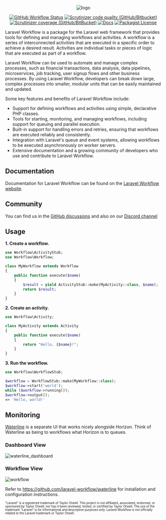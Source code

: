 <p align="center">
<img alt="logo" src="https://user-images.githubusercontent.com/1130888/210139313-43f0d7ed-2005-4b71-9149-540f124c2c2f.png">
</p>
<p align="center"><a href="https://github.com/laravel-workflow/laravel-workflow/actions/workflows/php.yml"><img src="https://img.shields.io/github/actions/workflow/status/laravel-workflow/laravel-workflow/php.yml" alt="GitHub Workflow Status"></a> <a href="https://scrutinizer-ci.com/g/laravel-workflow/laravel-workflow/?branch=master"><img src="https://img.shields.io/scrutinizer/quality/g/laravel-workflow/laravel-workflow" alt="Scrutinizer code quality (GitHub/Bitbucket)"></a> <a href="https://scrutinizer-ci.com/g/laravel-workflow/laravel-workflow/?branch=master"><img src="https://img.shields.io/scrutinizer/coverage/g/laravel-workflow/laravel-workflow" alt="Scrutinizer coverage (GitHub/BitBucket)"></a> <a href="https://laravel-workflow.com/docs/installation"><img src="https://img.shields.io/badge/docs-read%20now-brightgreen" alt="Docs"></a> <a href="https://github.com/laravel-workflow/laravel-workflow/blob/master/LICENSE"><img alt="Packagist License" src="https://img.shields.io/packagist/l/laravel-workflow/laravel-workflow?color=bright-green"></a></p>

Laravel Workflow is a package for the Laravel web framework that provides tools for defining and managing workflows and activities. A workflow is a series of interconnected activities that are executed in a specific order to achieve a desired result. Activities are individual tasks or pieces of logic that are executed as part of a workflow.

Laravel Workflow can be used to automate and manage complex processes, such as financial transactions, data analysis, data pipelines, microservices, job tracking, user signup flows and other business processes. By using Laravel Workflow, developers can break down large, complex processes into smaller, modular units that can be easily maintained and updated.

Some key features and benefits of Laravel Workflow include:

- Support for defining workflows and activities using simple, declarative PHP classes.
- Tools for starting, monitoring, and managing workflows, including support for queuing and parallel execution.
- Built-in support for handling errors and retries, ensuring that workflows are executed reliably and consistently.
- Integration with Laravel's queue and event systems, allowing workflows to be executed asynchronously on worker servers.
- Extensive documentation and a growing community of developers who use and contribute to Laravel Workflow.

## Documentation

Documentation for Laravel Workflow can be found on the [Laravel Workflow website](https://laravel-workflow.com/docs/installation).

## Community

You can find us in the [GitHub discussions](https://github.com/laravel-workflow/laravel-workflow/discussions) and also on our [Discord channel](https://discord.gg/xu5aDDpqVy)

## Usage

**1. Create a workflow.**
```php
use Workflow\ActivityStub;
use Workflow\Workflow;

class MyWorkflow extends Workflow
{
    public function execute($name)
    {
        $result = yield ActivityStub::make(MyActivity::class, $name);
        return $result;
    }
}
```

**2. Create an activity.**
```php
use Workflow\Activity;

class MyActivity extends Activity
{
    public function execute($name)
    {
        return "Hello, {$name}!";
    }
}
```

**3. Run the workflow.**
```php
use Workflow\WorkflowStub;

$workflow = WorkflowStub::make(MyWorkflow::class);
$workflow->start('world');
while ($workflow->running());
$workflow->output();
=> 'Hello, world!'
```

## Monitoring

[Waterline](https://github.com/laravel-workflow/waterline) is a separate UI that works nicely alongside Horizon. Think of Waterline as being to workflows what Horizon is to queues.

### Dashboard View

![waterline_dashboard](https://user-images.githubusercontent.com/1130888/202866614-4adad485-60d1-403c-976f-d3063e928287.png)

### Workflow View

![workflow](https://user-images.githubusercontent.com/1130888/202866616-98a214d3-a916-4ae1-952e-ca8267ddf4a7.png)

Refer to https://github.com/laravel-workflow/waterline for installation and configuration instructions.


<sub><sup>"Laravel" is a registered trademark of Taylor Otwell. This project is not affiliated, associated, endorsed, or sponsored by Taylor Otwell, nor has it been reviewed, tested, or certified by Taylor Otwell. The use of the trademark "Laravel" is for informational and descriptive purposes only. Laravel Workflow is not officially related to the Laravel trademark or Taylor Otwell.</sup></sub>
